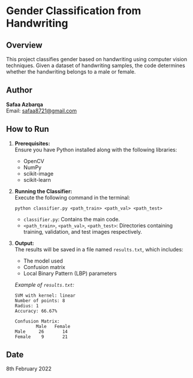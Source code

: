 
# Gender Classification from Handwriting

## Overview
This project classifies gender based on handwriting using computer vision techniques. Given a dataset of handwriting samples, the code determines whether the handwriting belongs to a male or female.

## Author
**Safaa Azbarqa**  
Email: [safaa8721@gmail.com](mailto:safaa8721@gmail.com)

## How to Run
1. **Prerequisites:**  
   Ensure you have Python installed along with the following libraries:
   - OpenCV
   - NumPy
   - scikit-image
   - scikit-learn

2. **Running the Classifier:**  
   Execute the following command in the terminal:
   ```
   python classifier.py <path_train> <path_val> <path_test>
   ```
   - `classifier.py`: Contains the main code.
   - `<path_train>`, `<path_val>`, `<path_test>`: Directories containing training, validation, and test images respectively.

3. **Output:**  
   The results will be saved in a file named `results.txt`, which includes:
   - The model used
   - Confusion matrix
   - Local Binary Pattern (LBP) parameters
   
   *Example of `results.txt`:*
   ```
   SVM with kernel: linear
   Number of points: 8
   Radius: 1
   Accuracy: 66.67%

   Confusion Matrix:
           Male   Female
   Male     26       14
   Female    9       21
   ```

## Date
8th February 2022
